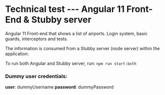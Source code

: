 # Technical test --- Angular 11 Front-End & Stubby server

Angular 11 Front-end that shows a list of airports. Login system, basic guards, interceptors and tests.

The information is consumed from a Stubby server (node server) within the application.

To run both Angular and Stubby server, run: `npm run start:both`

### Dummy user credentials:

**user**: dummyUsername
**password**: dummyPassword
